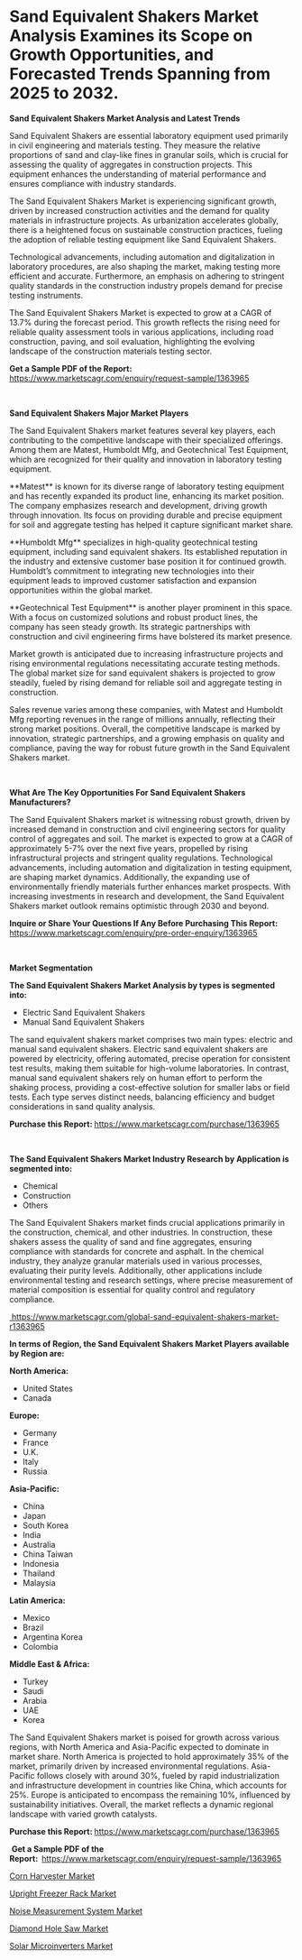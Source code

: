 <p><h1>Sand Equivalent Shakers Market Analysis Examines its Scope on Growth Opportunities, and Forecasted Trends Spanning from 2025 to 2032.</h1></p><p><strong>Sand Equivalent Shakers Market Analysis and Latest Trends</strong></p>
<p><p>Sand Equivalent Shakers are essential laboratory equipment used primarily in civil engineering and materials testing. They measure the relative proportions of sand and clay-like fines in granular soils, which is crucial for assessing the quality of aggregates in construction projects. This equipment enhances the understanding of material performance and ensures compliance with industry standards.</p><p>The Sand Equivalent Shakers Market is experiencing significant growth, driven by increased construction activities and the demand for quality materials in infrastructure projects. As urbanization accelerates globally, there is a heightened focus on sustainable construction practices, fueling the adoption of reliable testing equipment like Sand Equivalent Shakers. </p><p>Technological advancements, including automation and digitalization in laboratory procedures, are also shaping the market, making testing more efficient and accurate. Furthermore, an emphasis on adhering to stringent quality standards in the construction industry propels demand for precise testing instruments.</p><p>The Sand Equivalent Shakers Market is expected to grow at a CAGR of 13.7% during the forecast period. This growth reflects the rising need for reliable quality assessment tools in various applications, including road construction, paving, and soil evaluation, highlighting the evolving landscape of the construction materials testing sector.</p></p>
<p><strong>Get a Sample PDF of the Report:&nbsp;</strong> <a href="https://www.marketscagr.com/enquiry/request-sample/1363965?utm_campaign=1901&utm_medium=2&utm_source=Github&utm_content=ia&utm_term=28022025&utm_id=sand-equivalent-shakers">https://www.marketscagr.com/enquiry/request-sample/1363965</a></p>
<p>&nbsp;</p>
<p><strong>Sand Equivalent Shakers Major Market Players</strong></p>
<p><p>The Sand Equivalent Shakers market features several key players, each contributing to the competitive landscape with their specialized offerings. Among them are Matest, Humboldt Mfg, and Geotechnical Test Equipment, which are recognized for their quality and innovation in laboratory testing equipment.</p><p>**Matest** is known for its diverse range of laboratory testing equipment and has recently expanded its product line, enhancing its market position. The company emphasizes research and development, driving growth through innovation. Its focus on providing durable and precise equipment for soil and aggregate testing has helped it capture significant market share.</p><p>**Humboldt Mfg** specializes in high-quality geotechnical testing equipment, including sand equivalent shakers. Its established reputation in the industry and extensive customer base position it for continued growth. Humboldt’s commitment to integrating new technologies into their equipment leads to improved customer satisfaction and expansion opportunities within the global market.</p><p>**Geotechnical Test Equipment** is another player prominent in this space. With a focus on customized solutions and robust product lines, the company has seen steady growth. Its strategic partnerships with construction and civil engineering firms have bolstered its market presence.</p><p>Market growth is anticipated due to increasing infrastructure projects and rising environmental regulations necessitating accurate testing methods. The global market size for sand equivalent shakers is projected to grow steadily, fueled by rising demand for reliable soil and aggregate testing in construction.</p><p>Sales revenue varies among these companies, with Matest and Humboldt Mfg reporting revenues in the range of millions annually, reflecting their strong market positions. Overall, the competitive landscape is marked by innovation, strategic partnerships, and a growing emphasis on quality and compliance, paving the way for robust future growth in the Sand Equivalent Shakers market.</p></p>
<p>&nbsp;</p>
<p><strong>What Are The Key Opportunities For Sand Equivalent Shakers Manufacturers?</strong></p>
<p><p>The Sand Equivalent Shakers market is witnessing robust growth, driven by increased demand in construction and civil engineering sectors for quality control of aggregates and soil. The market is expected to grow at a CAGR of approximately 5-7% over the next five years, propelled by rising infrastructural projects and stringent quality regulations. Technological advancements, including automation and digitalization in testing equipment, are shaping market dynamics. Additionally, the expanding use of environmentally friendly materials further enhances market prospects. With increasing investments in research and development, the Sand Equivalent Shakers market outlook remains optimistic through 2030 and beyond.</p></p>
<p><strong>Inquire or Share Your Questions If Any Before Purchasing This Report:</strong> <a href="https://www.marketscagr.com/enquiry/pre-order-enquiry/1363965?utm_campaign=1901&utm_medium=2&utm_source=Github&utm_content=ia&utm_term=28022025&utm_id=sand-equivalent-shakers">https://www.marketscagr.com/enquiry/pre-order-enquiry/1363965</a></p>
<p>&nbsp;</p>
<p><strong>Market Segmentation</strong></p>
<p><strong>The Sand Equivalent Shakers Market Analysis by types is segmented into:</strong></p>
<p><ul><li>Electric Sand Equivalent Shakers</li><li>Manual Sand Equivalent Shakers</li></ul></p>
<p><p>The sand equivalent shakers market comprises two main types: electric and manual sand equivalent shakers. Electric sand equivalent shakers are powered by electricity, offering automated, precise operation for consistent test results, making them suitable for high-volume laboratories. In contrast, manual sand equivalent shakers rely on human effort to perform the shaking process, providing a cost-effective solution for smaller labs or field tests. Each type serves distinct needs, balancing efficiency and budget considerations in sand quality analysis.</p></p>
<p><strong>Purchase this Report:&nbsp;</strong><a href="https://www.marketscagr.com/purchase/1363965?utm_campaign=1901&utm_medium=2&utm_source=Github&utm_content=ia&utm_term=28022025&utm_id=sand-equivalent-shakers">https://www.marketscagr.com/purchase/1363965</a></p>
<p>&nbsp;</p>
<p><strong>The Sand Equivalent Shakers Market Industry Research by Application is segmented into:</strong></p>
<p><ul><li>Chemical</li><li>Construction</li><li>Others</li></ul></p>
<p><p>The Sand Equivalent Shakers market finds crucial applications primarily in the construction, chemical, and other industries. In construction, these shakers assess the quality of sand and fine aggregates, ensuring compliance with standards for concrete and asphalt. In the chemical industry, they analyze granular materials used in various processes, evaluating their purity levels. Additionally, other applications include environmental testing and research settings, where precise measurement of material composition is essential for quality control and regulatory compliance.</p></p>
<p><a href="https://www.marketscagr.com/global-sand-equivalent-shakers-market-r1363965?utm_campaign=1901&utm_medium=2&utm_source=Github&utm_content=ia&utm_term=28022025&utm_id=sand-equivalent-shakers">&nbsp;https://www.marketscagr.com/global-sand-equivalent-shakers-market-r1363965</a></p>
<p><strong>In terms of Region, the Sand Equivalent Shakers Market Players available by Region are:</strong></p>
<p>
    <p> <strong> North America: </strong>
        <ul>
            <li>United States</li>
            <li>Canada</li>
        </ul>
        </p> 
    <p> <strong> Europe: </strong>
        <ul>
            <li>Germany</li>
            <li>France</li>
            <li>U.K.</li>
            <li>Italy</li>
            <li>Russia</li>
        </ul>
        </p> 
    <p> <strong> Asia-Pacific: </strong>
        <ul>
            <li>China</li>
            <li>Japan</li>
            <li>South Korea</li>
            <li>India</li>
            <li>Australia</li>
            <li>China Taiwan</li>
            <li>Indonesia</li>
            <li>Thailand</li>
            <li>Malaysia</li>
        </ul>
        </p> 
    <p> <strong> Latin America: </strong>
        <ul>
            <li>Mexico</li>
            <li>Brazil</li>
            <li>Argentina Korea</li>
            <li>Colombia</li>
        </ul>
        </p> 
    <p> <strong> Middle East & Africa: </strong>
        <ul>
            <li>Turkey</li>
            <li>Saudi</li>
            <li>Arabia</li>
            <li>UAE</li>
            <li>Korea</li>
        </ul>
    </p>
    </p>
<p><p>The Sand Equivalent Shakers market is poised for growth across various regions, with North America and Asia-Pacific expected to dominate in market share. North America is projected to hold approximately 35% of the market, primarily driven by increased environmental regulations. Asia-Pacific follows closely with around 30%, fueled by rapid industrialization and infrastructure development in countries like China, which accounts for 25%. Europe is anticipated to encompass the remaining 10%, influenced by sustainability initiatives. Overall, the market reflects a dynamic regional landscape with varied growth catalysts.</p></p>
<p><strong>Purchase this Report: </strong><a href="https://www.marketscagr.com/purchase/1363965?utm_campaign=1901&utm_medium=2&utm_source=Github&utm_content=ia&utm_term=28022025&utm_id=sand-equivalent-shakers">https://www.marketscagr.com/purchase/1363965</a></p>
<p>&nbsp;<strong>Get a Sample PDF of the Report:&nbsp;&nbsp;</strong><a href="https://www.marketscagr.com/enquiry/request-sample/1363965?utm_campaign=1901&utm_medium=2&utm_source=Github&utm_content=ia&utm_term=28022025&utm_id=sand-equivalent-shakers">https://www.marketscagr.com/enquiry/request-sample/1363965</a></p>
<p><strong></strong></p>
<p><p><a href="https://github.com/unkelummaru8/Market-Research-Report-List-1/blob/main/corn-harvester-market.md?utm_campaign=1901&utm_medium=2&utm_source=Github&utm_content=ia&utm_term=28022025&utm_id=sand-equivalent-shakers">Corn Harvester Market</a></p><p><a href="https://github.com/lugnabirue/Market-Research-Report-List-1/blob/main/upright-freezer-rack-market.md?utm_campaign=1901&utm_medium=2&utm_source=Github&utm_content=ia&utm_term=28022025&utm_id=sand-equivalent-shakers">Upright Freezer Rack Market</a></p><p><a href="https://github.com/maseykokosq1/Market-Research-Report-List-1/blob/main/noise-measurement-system-market.md?utm_campaign=1901&utm_medium=2&utm_source=Github&utm_content=ia&utm_term=28022025&utm_id=sand-equivalent-shakers">Noise Measurement System Market</a></p><p><a href="https://github.com/marteionun0/Market-Research-Report-List-1/blob/main/diamond-hole-saw-market.md?utm_campaign=1901&utm_medium=2&utm_source=Github&utm_content=ia&utm_term=28022025&utm_id=sand-equivalent-shakers">Diamond Hole Saw Market</a></p><p><a href="https://github.com/braisykhwezi/Market-Research-Report-List-1/blob/main/solar-microinverters-market.md?utm_campaign=1901&utm_medium=2&utm_source=Github&utm_content=ia&utm_term=28022025&utm_id=sand-equivalent-shakers">Solar Microinverters Market</a></p></p>